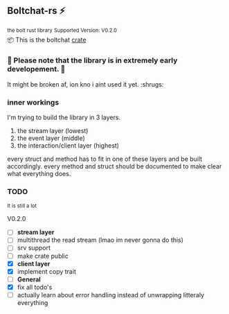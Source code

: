 ## Boltchat-rs ⚡️
<sup>the bolt rust library</sup>
<sup>Supported Version: V0.2.0</sup><br>
📦 This is the boltchat [crate](https://crates.io/crates/boltchat)

### 🚧 Please note that the library is in extremely early developement. 🚧
It might be broken af, ion kno i aint used it yet. :shrugs:

### inner workings
I'm trying to build the library in 3 layers.

1. the stream layer (lowest)
2. the event layer (middle)
3. the interaction/client layer (highest)

every struct and method has to fit in one of these layers and be built accordingly.
every method and struct should be documented to make clear what everything does.

### TODO
<sup>It is still a lot</sup>

V0.2.0
- [ ] <b>stream layer</b>
- [ ]   multithread the read stream (lmao im never gonna do this)
- [ ]   srv support
- [ ]   make crate public
- [x] <b>client layer</b>
- [x]   implement copy trait
- [ ] <b>General</b>
- [x]   fix all todo's
- [ ]   actually learn about error handling instead of unwrapping litteraly everything